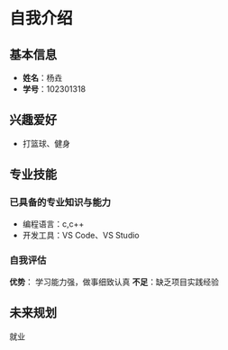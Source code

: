 # 自我介绍

## 基本信息

- **姓名**：杨垚
- **学号**：102301318

## 兴趣爱好

- 打篮球、健身

## 专业技能

### 已具备的专业知识与能力
- 编程语言：c,c++
- 开发工具：VS Code、VS Studio

### 自我评估
**优势**： 学习能力强，做事细致认真
**不足**：缺乏项目实践经验

## 未来规划

 就业
